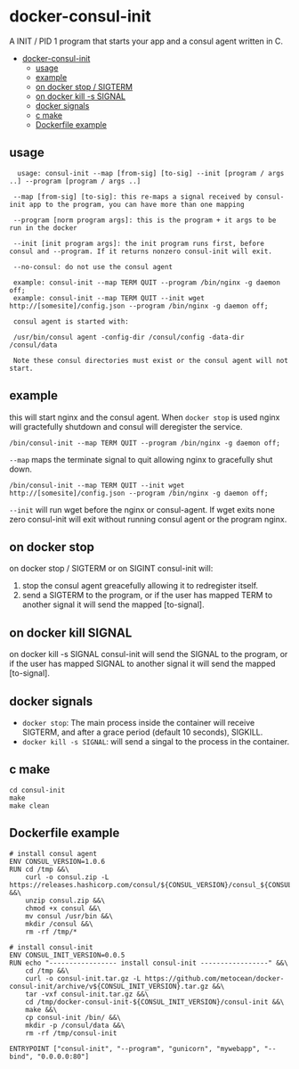 # docker-consul-init
A INIT / PID 1 program that starts your app and a consul agent written in C.

- [docker-consul-init](#docker-consul-init)
  * [usage](#usage)
  * [example](#example)
  * [on docker stop / SIGTERM](#on-docker-stop)
  * [on docker kill -s SIGNAL](#on-docker-kill-signal)
  * [docker signals](#docker-signals)
  * [c make](#c-make)
  * [Dockerfile example](#dockerfile-example)

## usage
```
  usage: consul-init --map [from-sig] [to-sig] --init [program / args ..] --program [program / args ..]

 --map [from-sig] [to-sig]: this re-maps a signal received by consul-init app to the program, you can have more than one mapping

 --program [norm program args]: this is the program + it args to be run in the docker

 --init [init program args]: the init program runs first, before consul and --program. If it returns nonzero consul-init will exit. 

 --no-consul: do not use the consul agent

 example: consul-init --map TERM QUIT --program /bin/nginx -g daemon off;
 example: consul-init --map TERM QUIT --init wget http://[somesite]/config.json --program /bin/nginx -g daemon off;
 
 consul agent is started with:

 /usr/bin/consul agent -config-dir /consul/config -data-dir /consul/data
 
 Note these consul directories must exist or the consul agent will not start.

```

## example
this will start nginx and the consul agent. When ```docker stop``` is used nginx will gractefully shutdown and consul will deregister the service.
```
/bin/consul-init --map TERM QUIT --program /bin/nginx -g daemon off;
```
```--map``` maps the terminate signal to quit allowing nginx to gracefully shut down.
```
/bin/consul-init --map TERM QUIT --init wget http://[somesite]/config.json --program /bin/nginx -g daemon off;
```
```--init``` will run wget before the nginx or consul-agent. If wget exits none zero consul-init will exit without running consul agent or the program nginx.

## on docker stop
on docker stop / SIGTERM or on SIGINT consul-init will:
1. stop the consul agent greacefully allowing it to redregister itself.
2. send a SIGTERM to the program, or if the user has mapped TERM to another signal it will send the mapped [to-signal].

## on docker kill SIGNAL
on docker kill -s SIGNAL consul-init will send the SIGNAL to the program, or if the user has mapped SIGNAL to another signal it will send the mapped [to-signal].

## docker signals
* ```docker stop```: The main process inside the container will receive SIGTERM, and after a grace period (default 10 seconds), SIGKILL.
* ```docker kill -s SIGNAL```: will send a singal to the process in the container.

## c make
```
cd consul-init
make
make clean
```

## Dockerfile example
```
# install consul agent
ENV CONSUL_VERSION=1.0.6
RUN cd /tmp &&\
    curl -o consul.zip -L https://releases.hashicorp.com/consul/${CONSUL_VERSION}/consul_${CONSUL_VERSION}_linux_amd64.zip &&\
    unzip consul.zip &&\
    chmod +x consul &&\
    mv consul /usr/bin &&\
    mkdir /consul &&\
    rm -rf /tmp/*

# install consul-init
ENV CONSUL_INIT_VERSION=0.0.5
RUN echo "----------------- install consul-init -----------------" &&\
    cd /tmp &&\
    curl -o consul-init.tar.gz -L https://github.com/metocean/docker-consul-init/archive/v${CONSUL_INIT_VERSION}.tar.gz &&\
    tar -vxf consul-init.tar.gz &&\
    cd /tmp/docker-consul-init-${CONSUL_INIT_VERSION}/consul-init &&\
    make &&\
    cp consul-init /bin/ &&\
    mkdir -p /consul/data &&\
    rm -rf /tmp/consul-init

ENTRYPOINT ["consul-init", "--program", "gunicorn", "mywebapp", "--bind", "0.0.0.0:80"]
```
